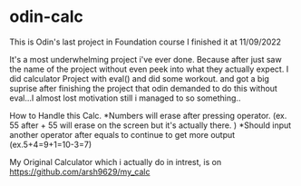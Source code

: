 # odin-calc

This is Odin's last project in Foundation course
I finished it at 11/09/2022

It's a most underwhelming project i've ever done. Because after just saw the name of the project without even peek into what they actually expect. I did calculator Project with eval() and did some workout. and got a big suprise after finishing the project that odin demanded to do this without eval...I almost lost motivation still i managed to so something..

How to Handle this Calc.
*Numbers will erase after pressing operator. (ex. 55 after + 55 will erase on the screen but it's actually there. )
*Should input another operator after equals to continue to get more output (ex.5+4=9+1=10-3=7)

My Original Calculator which i actually do in intrest, is on https://github.com/arsh9629/my_calc

